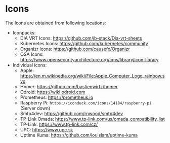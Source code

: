 # Icons

The Icons are obtained from following locations:

- Iconpacks:
  - DIA VRT Icons: <https://github.com/jb-stack/Dia-vrt-sheets>
  - Kubernetes Icons: <https://github.com/kubernetes/community>
  - Organizr Icons: <https://github.com/causefx/Organizr>
  - OSA Icons: <https://www.opensecurityarchitecture.org/cms/library/icon-library>
- Individual icons:
  - Apple: <https://en.m.wikipedia.org/wiki/File:Apple_Computer_Logo_rainbow.svg>
  - Homer: <https://github.com/bastienwirtz/homer>
  - Odroid: <https://wiki.odroid.com>
  - Prometheus: <https://prometheus.io>
  - Raspberry Pi: `https://iconduck.com/icons/14184/raspberry-pi` (Server down)
  - Smtp4dev: <https://github.com/rnwood/smtp4dev>
  - TP-Link Omada: <https://www.tp-link.com/us/omada_compatibility_list>
  - TP-Link: <https://www.tp-link.com/cz/>
  - UPC: <https://www.upc.sk>
  - Uptime Kuma: <https://github.com/louislam/uptime-kuma>
